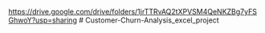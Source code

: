 https://drive.google.com/drive/folders/1jrTTRvAQ2tXPVSM4QeNKZBg7yFSGhwoY?usp=sharing # Customer-Churn-Analysis_excel_project
